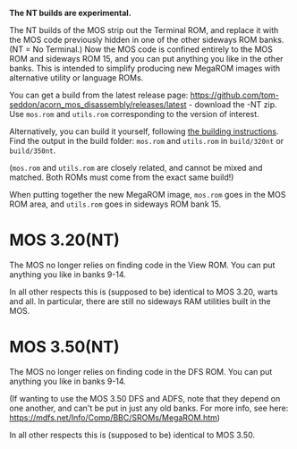 **The NT builds are experimental.**

The NT builds of the MOS strip out the Terminal ROM, and replace it
with the MOS code previously hidden in one of the other sideways ROM
banks. (NT = No Terminal.) Now the MOS code is confined entirely to
the MOS ROM and sideways ROM 15, and you can put anything you like in
the other banks. This is intended to simplify producing new MegaROM
images with alternative utility or language ROMs.

You can get a build from the latest release page:
https://github.com/tom-seddon/acorn_mos_disassembly/releases/latest -
download the -NT zip. Use `mos.rom` and `utils.rom` corresponding to
the version of interest.

Alternatively, you can build it yourself, following
[the building instructions](./build.md). Find the output in the build
folder: `mos.rom` and `utils.rom` in `build/320nt` or `build/350nt`.

(`mos.rom` and `utils.rom` are closely related, and cannot be mixed
and matched. Both ROMs must come from the exact same build!)

When putting together the new MegaROM image, `mos.rom` goes in the MOS
ROM area, and `utils.rom` goes in sideways ROM bank 15.

# MOS 3.20(NT)

The MOS no longer relies on finding code in the View ROM. You can put
anything you like in banks 9-14.

In all other respects this is (supposed to be) identical to MOS 3.20,
warts and all. In particular, there are still no sideways RAM
utilities built in the MOS.

# MOS 3.50(NT)

The MOS no longer relies on finding code in the DFS ROM. You can put
anything you like in banks 9-14.

(If wanting to use the MOS 3.50 DFS and ADFS, note that they depend on
one another, and can't be put in just any old banks. For more info,
see here: https://mdfs.net/Info/Comp/BBC/SROMs/MegaROM.htm)

In all other respects this is (supposed to be) identical to MOS 3.50.
